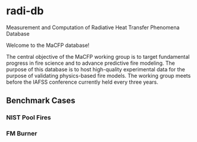 # radi-db
Measurement and Computation of Radiative Heat Transfer Phenomena Database

Welcome to the MaCFP database!

The central objective of the MaCFP working group is to target
fundamental progress in fire science and to advance predictive fire
modeling. The purpose of this database is to host high-quality
experimental data for the purpose of validating physics-based fire
models. The working group meets before the IAFSS conference currently held every three years.



## Benchmark Cases

### NIST Pool Fires
### FM Burner 


<!-- ## Description of Tools -->
